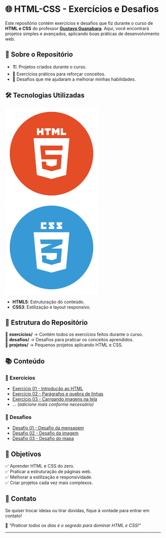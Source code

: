 # 🌐 HTML-CSS - Exercícios e Desafios  

Este repositório contém exercícios e desafios que fiz durante o curso de **HTML e CSS** do professor **[Gustavo Guanabara](https://youtu.be/Ejkb_YpuHWs?si=UgpILOf8TrGjIsfk)**. Aqui, você encontrará projetos simples e avançados, aplicando boas práticas de desenvolvimento web.  

## 📌 Sobre o Repositório  

- 🏗️ Projetos criados durante o curso.  
- 🚀 Exercícios práticos para reforçar conceitos.  
- 🎯 Desafios que me ajudaram a melhorar minhas habilidades.  

## 🛠️ Tecnologias Utilizadas  

<img src="img/HTML.png" width="300px">

<img src="img/CSS.png" width="300px">

- **HTML5**: Estruturação do conteúdo.  
- **CSS3**: Estilização e layout responsivo.  

## 📂 Estrutura do Repositório  

📁 **exercicios/** → Contém todos os exercícios feitos durante o curso.  
📁 **desafios/** → Desafios para praticar os conceitos aprendidos.  
📁 **projetos/** → Pequenos projetos aplicando HTML e CSS.  

## 📚 Conteúdo  

### 📝 Exercícios  
- [Exercício 01 - Introdução ao HTML](https://wellingtondelacerda.github.io/html-css/exercícios/ex001/)  
- [Exercício 02 - Parágrafos e quebra de linhas](https://wellingtondelacerda.github.io/html-css/exercícios/ex002/)  
- [Exercício 03 - Carrgando imagens na tela](https://wellingtondelacerda.github.io/html-css/exercícios/ex003/)  
- … *(adicione mais conforme necessário)*  

### 🚀 Desafios  
- [Desafio 01 - Desafio da mensagem](https://wellingtondelacerda.github.io/html-css/desafios/desafio001/)  
- [Desafio 02 - Desafio da imagem](https://wellingtondelacerda.github.io/html-css/desafios/desafio002/)  
- [Desafio 03 - Desafio do mapa](https://wellingtondelacerda.github.io/html-css/desafios/desafio003/)  

## 🎯 Objetivos  

✅ Aprender HTML e CSS do zero.  
✅ Praticar a estruturação de páginas web.  
✅ Melhorar a estilização e responsividade.  
✅ Criar projetos cada vez mais complexos.  

## 📩 Contato  

Se quiser trocar ideias ou tirar dúvidas, fique à vontade para entrar em contato!  

📌 _"Praticar todos os dias é o segredo para dominar HTML e CSS!"_  

---
